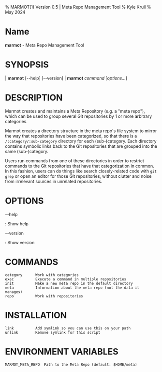 % MARMOT(1) Version 0.5 | Meta Repo Management Tool
% Kyle Krull
% May 2024

# Name

**marmot** - Meta Repo Management Tool

# SYNOPSIS

| **marmot** [-\-help] [-\-version]
| **marmot** _command_ [_options..._]

# DESCRIPTION

Marmot creates and maintains a Meta Repository (e.g. a "meta repo"), which can
be used to group several Git repositories by 1 or more arbitrary categories.

Marmot creates a directory structure in the meta repo's file system to mirror
the way that repositories have been categorized, so that there is a
`/:category/:sub-category` directory for each (sub-)category.  Each directory
contains symbolic links back to the Git repositories that are grouped into
the same (sub-)category.

Users run commands from one of these directories in order to restrict
commands to the Git repositories that have that categorization in common.
In this fashion, users can do things like search closely-related
code with `git grep` or open an editor for those Git repositories, without
clutter and noise from irrelevant sources in unrelated repositories.

# OPTIONS

-\-help

: Show help

-\-version

: Show version

# COMMANDS

```text
category      Work with categories
exec          Execute a command in multiple repositories
init          Make a new meta repo in the default directory
meta          Information about the meta repo (not the data it manages)
repo          Work with repositories
```

# INSTALLATION

```text
link          Add symlink so you can use this on your path
unlink        Remove symlink for this script
```

# ENVIRONMENT VARIABLES

```text
MARMOT_META_REPO  Path to the Meta Repo (default: $HOME/meta)
```
